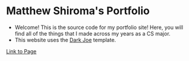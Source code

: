 # Matthew Shiroma's Portfolio

- Welcome! This is the source code for my portfolio site! Here, you will find all of the things that I made across my years as a CS major.
- This website uses the [Dark Joe](https://themewagon.com/themes/dark-joe-responsive-one-page-personal-website-template/) template.

[Link to Page](https://shiro105.github.io/)
